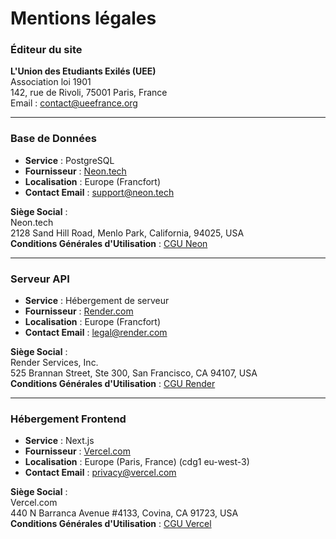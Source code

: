 # Mentions légales

### Éditeur du site

**L'Union des Etudiants Exilés (UEE)**  
Association loi 1901  
142, rue de Rivoli, 75001 Paris, France  
Email : [contact@ueefrance.org](mailto:contact@ueefrance.org)

---

### Base de Données

- **Service** : PostgreSQL
- **Fournisseur** : [Neon.tech](https://neon.tech)
- **Localisation** : Europe (Francfort)
- **Contact Email** : [support@neon.tech](mailto:support@neon.tech)

**Siège Social** :  
Neon.tech  
2128 Sand Hill Road, Menlo Park, California, 94025, USA  
**Conditions Générales d'Utilisation** : [CGU Neon](https://neon.tech/privacy-policy)

---

### Serveur API

- **Service** : Hébergement de serveur
- **Fournisseur** : [Render.com](https://render.com)
- **Localisation** : Europe (Francfort)
- **Contact Email** : [legal@render.com](mailto:legal@render.com)

**Siège Social** :  
Render Services, Inc.  
525 Brannan Street, Ste 300, San Francisco, CA 94107, USA  
**Conditions Générales d'Utilisation** : [CGU Render](https://render.com/terms)

---

### Hébergement Frontend

- **Service** : Next.js
- **Fournisseur** : [Vercel.com](https://vercel.com)
- **Localisation** : Europe (Paris, France) (cdg1 eu-west-3)
- **Contact Email** : [privacy@vercel.com](mailto:privacy@vercel.com)

**Siège Social** :  
Vercel.com  
440 N Barranca Avenue #4133, Covina, CA 91723, USA  
**Conditions Générales d'Utilisation** : [CGU Vercel](https://vercel.com/legal/privacy-policy)
